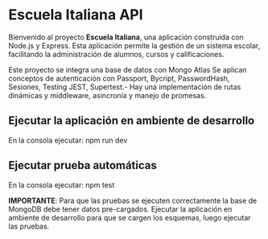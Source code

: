 # Escuela Italiana API

Bienvenido al proyecto **Escuela Italiana**, una aplicación construida con Node.js y Express. Esta aplicación permite la gestión de un sistema escolar, facilitando la administración de alumnos, cursos y calificaciones.

Este proyecto se integra una base de datos con Mongo Atlas
Se aplican conceptos de autenticación con Passport, Bycript, PasswordHash, Sesiones, Testing JEST, Supertest.-
Hay una implementación de rutas dinámicas y middleware, asincronía y manejo de promesas.

## Ejecutar la aplicación en ambiente de desarrollo

En la consola ejecutar: npm run dev

## Ejecutar prueba automáticas

En la consola ejecutar: npm test

**IMPORTANTE**: Para que las pruebas se ejecuten correctamente la base de MongoDB debe tener datos pre-cargados. Ejecutar la aplicación en ambiente de desarrollo para que se cargen los esquemas, luego ejecutar las pruebas.
